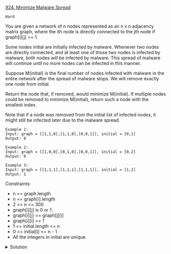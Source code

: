 [924. Minimize Malware Spread](https://leetcode.com/problems/minimize-malware-spread/)

`Hard`

You are given a network of n nodes represented as an n x n adjacency matrix graph, where the ith node is directly connected to the jth node if graph[i][j] == 1.

Some nodes initial are initially infected by malware. Whenever two nodes are directly connected, and at least one of those two nodes is infected by malware, both nodes will be infected by malware. This spread of malware will continue until no more nodes can be infected in this manner.

Suppose M(initial) is the final number of nodes infected with malware in the entire network after the spread of malware stops. We will remove exactly one node from initial.

Return the node that, if removed, would minimize M(initial). If multiple nodes could be removed to minimize M(initial), return such a node with the smallest index.

Note that if a node was removed from the initial list of infected nodes, it might still be infected later due to the malware spread.

```
Example 1:
Input: graph = [[1,1,0],[1,1,0],[0,0,1]], initial = [0,1]
Output: 0

Example 2:
Input: graph = [[1,0,0],[0,1,0],[0,0,1]], initial = [0,2]
Output: 0

Example 3:
Input: graph = [[1,1,1],[1,1,1],[1,1,1]], initial = [1,2]
Output: 1
```

Constraints:

- n == graph.length
- n == graph[i].length
- 2 <= n <= 300
- graph[i][j] is 0 or 1.
- graph[i][j] == graph[j][i]
- graph[i][i] == 1
- 1 <= initial.length <= n
- 0 <= initial[i] <= n - 1
- All the integers in initial are unique.

<details>
<summary>Solution</summary>

[HuifengGuan Explanation](https://youtu.be/naIIO-5cCyI)
[HuifengGuan Solution Code](https://github.com/wisdompeak/LeetCode/tree/master/Union_Find/924.Minimize-Malware-Spread)
</details>
